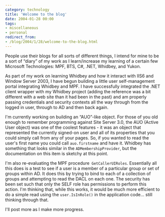 ```yaml
---
category: technology
title: 'Welcome to the blog'
date: 2004-01-28 00:00
tags:
- miscellaneous
- personal
redirect_from:
- /blog/2004/1/28/welcome-to-the-blog.html
---
```

People use their blogs for all sorts of different things, I intend for mine to be a sort of “diary” of my work as I learn/increase my learning of a certain few Microsoft Technologies: MPF, BTS, C#, .NET, Whidbey, and Yukon.

As part of my work on learning Whidbey and how it interact with IIS6 and Window Server 2003, I have begun building a little user self-management portal integrating Whidbey and MPF.  I have successfully integrated the .NET client wrapper with my Whidbey project (adding the reference was a bit different with a web site than it had been in the past) and am properly passing credentials and security contexts all the way through from the logged in user, through to AD and then back again.

I'm currently working on building an “AUO”-like object.  For those of you old enough to remember programming against Site Server 3.0, the AUO (Active User object) was one of the coolest features - it was an object that represented the currently signed-on user and all of its properties that you could simply call from any of your pages.  So, if you wanted to read the user's first name you could call `auo.firstname` and have it.  Whidbey has something that looks similar in the `ADMembershipProvider`, but the documentation on this item is sketchy at this point.

I'm also re-evaluating the MPF procedure` GetCallerUIRoles`.  Essentially all this does is a test to see if  a user is a member of a particular group or set of groups within AD.  It does this by trying to bind to each of a collection of groups and attempting to read the DACL on each one.  The security has been set such that only the SELF role has permissions to perform this action.  I'm thinking that, while this works, it would be much more efficient to do a simple read using the `user.IsInRole()` in the application code... still thinking through that.

I'll post more as I make more progress.
